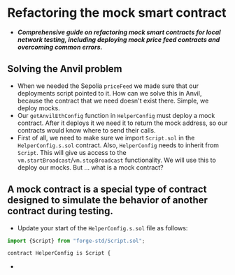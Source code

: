 # Refactoring the mock smart contract
- ***Comprehensive guide on refactoring mock smart contracts for local network testing, including deploying mock price feed contracts and overcoming common errors.***

## Solving the Anvil problem
- When we needed the Sepolia `priceFeed` we made sure that our deployments script pointed to it. How can we solve this in Anvil, because the contract that we need doesn't exist there. Simple, we deploy mocks.
- Our `getAnvilEthConfig` function in `HelperConfig` must deploy a mock contract. After it deploys it we need it to return the mock address, so our contracts would know where to send their calls.
- First of all, we need to make sure we import `Script.sol` in the `HelperConfig.s.sol` contract. Also, `HelperConfig` needs to inherit from `Script`. This will give us access to the `vm.startBroadcast`/`vm.stopBroadcast` functionality. We will use this to deploy our mocks. But ... what is a mock contract?

## A mock contract is a special type of contract designed to simulate the behavior of another contract during testing.
- Update your start of the `HelperConfig.s.sol` file as follows:
```javascript
import {Script} from "forge-std/Script.sol";

contract HelperConfig is Script {

```

- 